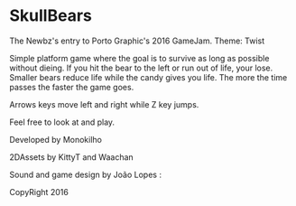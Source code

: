 # SkullBears

The Newbz's entry to Porto Graphic's 2016 GameJam. Theme: Twist

Simple platform game where the goal is to survive as long as possible without dieing. If you hit the bear to the left or run out of life, your lose. Smaller bears reduce life while the candy gives you life. The more the time passes the faster the game goes.

Arrows keys move left and right while Z key jumps. 

Feel free to look at and play.

Developed by Monokilho

2DAssets by KittyT and Waachan

Sound and game design by  João Lopes : 

CopyRight 2016 

